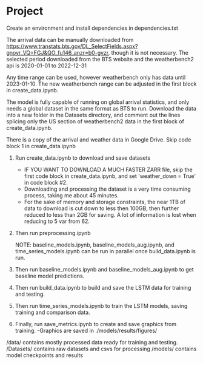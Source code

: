 # Project

Create an environment and install dependencies in dependencies.txt

The arrival data can be manually downloaded from https://www.transtats.bts.gov/DL_SelectFields.aspx?gnoyr_VQ=FGJ&QO_fu146_anzr=b0-gvzr, though it is not necessary.
The selected period downloaded from the BTS website and the weatherbench2 api is 2020-01-01 to 2022-12-31

Any time range can be used, however weatherbench only has data until 2023-01-10. The new weatherbench range can be adjusted in the first block in create_data.ipynb. 

The model is fully capable of running on global arrival statistics, and only needs a global dataset in the same format as BTS to run. Download the data into a new folder in the Datasets directory, and comment out the lines splicing only the US section of weatherbench2 data in the first block of create_data.ipynb.


There is a copy of the arrival and weather data in Google Drive. Skip code block 1 in create_data.ipynb



1. Run create_data.ipynb to download and save datasets
    - IF YOU WANT TO DOWNLOAD A MUCH FASTER ZARR file, skip the first code block in create_data.ipynb, and set 'weather_down = True' in code block #2.
    - Downloading and processing the dataset is a very time consuming process, taking me about 45 minutes. 
    - For the sake of memory and storage constraints, the near 1TB of data to download is cut down to less then 100GB, then further reduced to less than 2GB for saving.
        A lot of information is lost when reducing to 5 var from 62.


2. Then run preprocessing.ipynb


    NOTE: baseline_models.ipynb, baseline_models_aug.ipynb, and time_series_models.ipynb can be run in parallel once build_data.ipynb is run.

3. Then run baseline_models.ipynb and baseline_models_aug.ipynb to get baseline model predictions.

4. Then run build_data.ipynb to build and save the LSTM data for training and testing.

5. Then run time_series_models.ipynb to train the LSTM models, saving training and comparison data.

6. Finally, run save_metrics.ipynb to create and save graphics from training.
    -Graphics are saved in ./models/results/figures/






/data/ contains mostly processed data ready for training and testing.
/Datasets/ contains raw datasets and csvs for processing
/models/ contains model checkpoints and results

